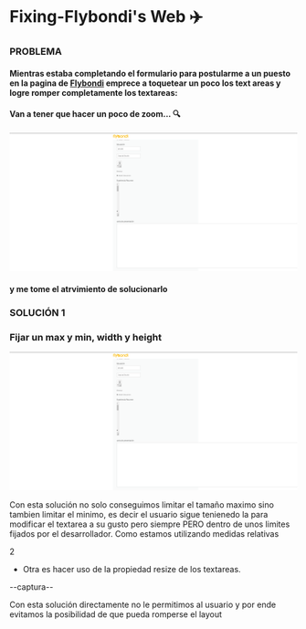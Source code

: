 # Fixing-Flybondi's Web ✈️

### PROBLEMA
#### Mientras estaba completando el formulario para postularme a un puesto en la pagina de [Flybondi](https://flybondi.breezy.hr/p/0097a6a84e48/apply?token=2157224a6c21&source=Career%20Portal) emprece a toquetear un poco los text areas y logre romper completamente los textareas: 
#### Van a tener que hacer un poco de zoom... 	🔍

![img](proeblema.png)


#### y me tome el atrvimiento de solucionarlo


### SOLUCIÓN 1

### Fijar un max y min, width y height 

![img](proeblema.png)

Con esta solución no solo conseguimos limitar el tamaño maximo sino tambien limitar el minimo, es decir el usuario sigue tenienedo la para modificar el textarea a su gusto pero siempre PERO dentro de unos limites fijados por el desarrollador. Como estamos utilizando medidas relativas 

2
- Otra es hacer uso de la propiedad resize de los textareas.

--captura--

Con esta solución directamente no le permitimos al usuario y por ende evitamos la posibilidad de que pueda romperse el layout